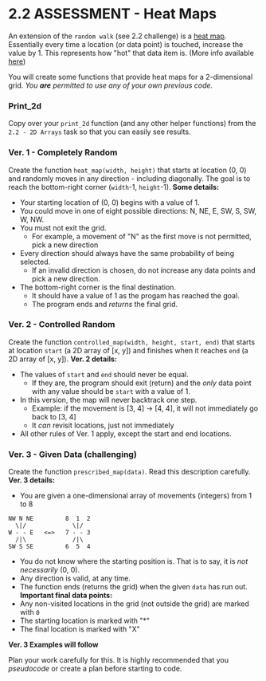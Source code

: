 # 2.2 ASSESSMENT - Heat Maps

An extension of the `random walk` (see 2.2 challenge) is a [heat map](https://en.wikipedia.org/wiki/Heat_map). Essentially every time a location (or data point) is touched, increase the value by 1. This represents how "hot" that data item is. (More info available [here](https://chartio.com/learn/charts/heatmap-complete-guide/))

You will create some functions that provide heat maps for a 2-dimensional grid. _You **are** permitted to use any of your own previous code._

### Print_2d
Copy over your `print_2d` function (and any other helper functions) from the `2.2 - 2D Arrays` task so that you can easily see results.

### Ver. 1 - Completely Random
Create the function `heat_map(width, height)` that starts at location (0, 0) and randomly moves in any direction - including diagonally. The goal is to reach the bottom-right corner (`width`-1, `height`-1).
**Some details:**

- Your starting location of (0, 0) begins with a value of 1.
- You could move in one of eight possible directions: N, NE, E, SW, S, SW, W, NW.
- You must not exit the grid.
  - For example, a movement of "N" as the first move is not permitted, pick a new direction
- Every direction should always have the same probability of being selected.
  - If an invalid direction is chosen, do not increase any data points and pick a new direction.
- The bottom-right corner is the final destination.
  - It should have a value of 1 as the progam has reached the goal.
  - The program ends and _returns_ the final grid.

### Ver. 2 - Controlled Random
Create the function `controlled_map(width, height, start, end)` that starts at location `start` (a 2D array of [x, y]) and finishes when it reaches `end` (a 2D array of [x, y]). 
**Ver. 2 details:**
- The values of `start` and `end` should never be equal.
  - If they are, the program should exit (return) and the _only_ data point with any value should be `start` with a value of 1.
- In this version, the map will never backtrack one step.
  - Example: if the movement is [3, 4] -> [4, 4], it will not immediately go back to [3, 4]
  - It _can_ revisit locations, just not immediately
- All other rules of Ver. 1 apply, except the start and end locations.

### Ver. 3 - Given Data (challenging)
Create the function `prescribed_map(data)`. Read this description carefully.
**Ver. 3 details:**
- You are given a one-dimensional array of movements (integers) from 1 to 8
```
NW N NE         8  1  2
  \|/             \|/
W - - E   <=>   7 - - 3
  /|\             /|\
SW S SE         6  5  4
```
- You do not know where the starting position is. That is to say, it is _not necessarily_ (0, 0).
- Any direction is valid, at any time.
- The function ends (returns the grid) when the given `data` has run out.
**Important final data points:**
- Any non-visited locations in the grid (not outside the grid) are marked with `0`
- The starting location is marked with "*"
- The final location is marked with "X"

**Ver. 3 Examples will follow**

Plan your work carefully for this. It is highly recommended that you _pseudocode_ or create a plan before starting to code.


<br><br><br><br>
